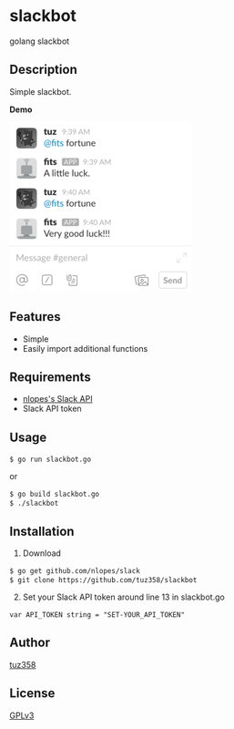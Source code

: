 # slackbot
golang slackbot


## Description
Simple slackbot.

**Demo**

![Demo](slackbot_demo.png)


## Features
- Simple
- Easily import additional functions

## Requirements
- [nlopes's Slack API](https://github.com/nlopes/slack)
- Slack API token

## Usage
```
$ go run slackbot.go
```
or
```
$ go build slackbot.go
$ ./slackbot
```

## Installation
1. Download
```
$ go get github.com/nlopes/slack
$ git clone https://github.com/tuz358/slackbot
```
2. Set your Slack API token around line 13 in slackbot.go
```
var API_TOKEN string = "SET-YOUR_API_TOKEN"
```

## Author
[tuz358](https://github.com/tuz358)

## License
[GPLv3](https://github.com/tuz358/slackbot/blob/master/LICENSE)
